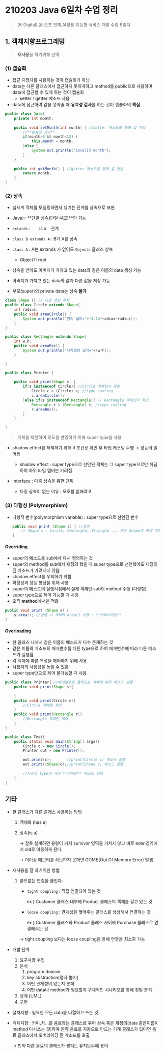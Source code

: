 # 210203 Java 6일차 수업 정리

> [K-Digital\] 온·오프 연계 AI활용 지능형 서비스 개발 수업 8일차



## 1. 객체지향프로그래밍

> **재사용**을 하기위해 선택

### (1) 캡슐화

- 접근 지정자를 사용하는 것이 캡슐화가 아님
- data는 다른 클래스에서 접근하지 못하게하고 method를 public으로 사용하여 data에 접근할 수 있게 하는 것이 캡슐화
  - setter / getter 메소드 사용
- data에 접근하여 값을 넣어줄 때 **유효성 검사**를 하는 것이 캡슐화의 **핵심**

```java
public class Date{
    private int month;
    
    public void setMonth(int month) { //setter 메소드를 통해 값 저장
        //**유효성 검사**
		if(month>0 && month<13) {
			this.month = month;
		}else {
			System.out.println("invalid month");
		}
	}
    
    public int getMonth() { //getter 메소드를 통해 값 전달
		return month;
	}
}
```



### (2) 상속

- 실세계 객체를 모델링하면서 생기는 관계를 상속으로 표현
- Java는 **단일 상속(단일 부모)**만 가능
- `extands`  : `   ` is a ` ` 관계
- `class B extands A` : B가 A를 상속
- `class A` : A는 extands 가 없어도 `Objects` 클래스 상속
  
  - Object가 root
- 상속을 받아도 아버지가 가지고 있는 data와 같은 이름의 data 생성 가능
- 아버지가 가지고 있는 data의 값과 다른 값을 저장 가능
- 부모(super)의 private data는 상속 **불가**

  

```java
class Shape {} // 타입 생성 목적
public class Circle extends Shape{
	int radius;
	public void areaCircle() {
		System.out.println("원의 넓이="+(3.14*radius*radius));
	}
}

public class Rectangle extends Shape{
	int w,h;
	public void areaRec() {
		System.out.println("사각형의 넓이="+(w*h));
	}

}

public class Printer {
	
	public void print(Shape s) {
		if(s instanceof Circle){ //Circle 객체인지 확인
            Circle c = (Circle) s; //type casting
            c.areaCircle();
        }else if(s instanceof Rectangle){ // Rectangle 객체인지 확인
            Rectangle r = (Rectangle) s; //type casting
            r.areaRec();
        }
	}

}
```

> 객체를 제한하여 의도를 반영하기 위해 super type을 사용

- shadow effect를 해제하기 위해 if 조건문 확인 후 타입 캐스팅 수행 → 성능이 떨어짐
  - shadow effect : super type으로 선언된 객체는 그 super type으로만 취급하여 하위 타입 멤버는 가려짐



- Interface : 다중 상속을 위한 단위
  - 다중 상속이 없는 이유 : 모호함 없애려고



### (3) 다형성 (Polymorphism)

- 다형적 변수(polymorphism variable) : super type으로 선언된 변수

  ```java
  public void print (Shape s) { //정의
      // Shape s : Circle, Rectangle, Triangle ... 모든 Shape의 하위 객체를 가리키는 변수
  }
  ```

  

#### Overriding

- super의 메소드를 sub에서 다시 정의하는 것
- super의 method를 sub에서 재정의 했을 때 super type으로 선언했어도 재정의 된 메소드가 가려지지 않음
- shadow effect를 우회하기 위함
- 확장성과 성능 향상을 위해 사용
- super의 메소드의 실행시점에서 실제 객체인 sub의 method 수행 (다양함)
- super type으로 제어 가능할 때 사용
- 오직 **method**에서만 적용

```java
public void print (Shape s) {
    s.area(); //실행 시 객체의 area() 수행 : **오버라이딩**
}
```



#### Overloading

- 한 클래스 내에서 같은 이름의 메소드가 다수 존재하는 것
- 같은 이름의 메소드의 매개변수를 다른 type으로 하여 매개변수에 따라 다른 메소드가 실행됨
- 각 객체에 따른 특성을 제어하기 위해 사용
- 사용자의 사용성을 높일 수 있음
- super type만으로 제어 불가능할 때 사용

```java
public class Printer{ //매개변수로 들어오는 객체에 따라 메소드 실행
    public void print(Shape s){
        
    }
    public void print(Circle c){
        //Circle 객체만 제어
    }
    public void print(Rectangle r){
        //Rectangle 객체만 제어
    }
}

public class Test{
    public static void main(String[] args){
        Circle c = new Circle();
        Printer out = new Printer();
        
        out.print(c);		//print(Circle c) 메소드 실행
        out.print((Shape)c);//print(Shape s) 메소드 실행
        
        //자신의 type과 가장 **가까운** 메소드 실행
    }
}
```



## 기타

- 한 클래스가 다른 클래스 사용하는 방법

  1. 객체화 (has a)

  2. 상속(is a)

     → 잘못 설계하면 용량이 커서 survivor 영역을 거치지 않고 바로 eden영역에서 old로 이동하게 된다.

     → 더이상 메모리를 확보하지 못하면 OOME(Out Of Memory Error) 발생



- 재사용을 잘 하기위한 방법

  1. 쓸모없는 연결을 줄인다.

     - `tight coupling` : 직접 연결되어 있는 것

       ex ) Customer 클래스 내부에 Product 클래스의 객체를 갖고 있는 것

     - `loose coupling` : 관계성을 맺어주는 클래스를 생성해서 연결하는 것

       ex ) Customer 클래스와 Product 클래스 사이에 Purchase 클래스로 연결해주는 것

     → tight coupling 보다는 loose coupling을 통해 연결을 최소화 가능



- 개발 단계
  1. 요구사항 수집
  2. 분석
     1. program domain
     2. key abstraction(명사 뽑기)
     3. 어떤 관계성이 있는지 분석
     4. 어떤 data나 method가 필요할지 구체적인 시나리오를 통해 정밀 분석
  3. 설계 (UML)
  4. 구현



- 절차지향 : 필요한 모든 data를 나열하고 쓰는 것

- 객체지향 : 커피,차...를 음료라는 클래스로 묶어 상속 혹은 재정의(data 같은이름X method 다시쓰는 것)하여 만약 음료를 자동으로 만드는 기계 클래스가 있다면 음료 클래스에서 오버라이딩 된 메소드를 호출

  → 만약 다른 음료의 클래스가 생겨도 유지보수에 용이


